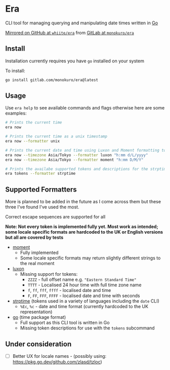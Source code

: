 # Era

CLI tool for managing querying and manipulating date times written in
[Go](https://go.dev)

[Mirrored on GitHub at `whiite/era`](https://github.com/whiite/era) from [GitLab at `monokuro/era`](https://gitlab.com/monokuro/era)

## Install

Installation currently requires you have `go` installed on your system

To install:

```bash
go install gitlab.com/monokuro/era@latest
```

## Usage

Use `era help` to see available commands and flags otherwise here are some examples:

```bash
# Prints the current time
era now

# Prints the current time as a unix timestamp
era now --formatter unix

# Prints the current date and time using Luxon and Moment formatting tokens in Tokyo's time zone
era now --timezone Asia/Tokyo --formatter luxon "h:mm d/L/yyyy"
era now --timezone Asia/Tokyo --formatter moment "h:mm D/M/Y"

# Prints the availabe supported tokens and descriptions for the strptime/strftime formatter
era tokens --formatter strptime
```

## Supported Formatters

More is planned to be added in the future as I come across them but these three
I've found I've used the most.

Correct escape sequences are supported for all

**Note: Not every token is implemented fully yet. Most work as intended; some locale
specific formats are hardcoded to the UK or English versions but all are covered by tests**

- [moment](https://momentjs.com)
  - Fully implemented
  - Some locale specific formats may return slightly different strings to the real moment
- [luxon](https://moment.github.io/luxon/#/)
  - Missing support for tokens:
    - `ZZZZ` - full offset name e.g. `"Eastern Standard Time"`
    - `TTTT` - Localised 24 hour time with full time zone name
    - `f`, `ff`, `fff`, `ffff` - localised date and time
    - `F`, `FF`, `FFF`, `FFFF` - localised date and time with seconds
- [strptime](https://linux.die.net/man/3/strptime) (tokens used in a variety of languages including the `date` CLI)
  - `%Ec`, `%c` - date and time format (currently hardcoded to the UK representation)
- [go](https://pkg.go.dev/time) (time package format)
  - Full support as this CLI tool is written in Go
  - Missing token descriptions for use with the `tokens` subcommand

## Under consideration

- [ ] Better UX for locale names - (possibly using: https://pkg.go.dev/github.com/zlasd/tzloc)
